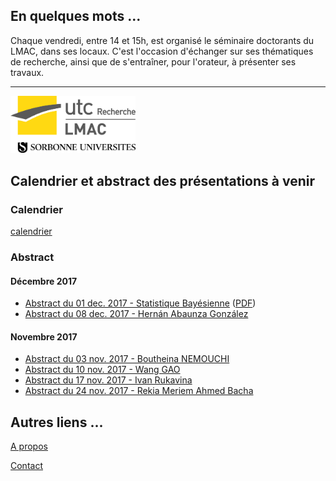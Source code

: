
## En quelques mots ...

Chaque vendredi, entre 14 et 15h, est organisé le séminaire doctorants du LMAC, dans ses locaux.
C'est l'occasion d'échanger sur ses thématiques de recherche, ainsi que de s'entraîner, pour l'orateur, à présenter ses travaux.

----

<img src="img/logoLMAC_SU.jpg" alt="New logo of the LMAC" style="width: 200px;"/>

## Calendrier et abstract des présentations à venir

### Calendrier

[calendrier](calendar)

### Abstract

#### Décembre 2017
- [Abstract du 01 dec. 2017  - Statistique Bayésienne](abstract/20171201_abstract_BayesAppoach.html) ([PDF](abstract/20171201_abstract_BayesAppoach.pdf))
- [Abstract du 08 dec. 2017  - Hernán Abaunza González](abstract/hernan-abstract.pdf) 

#### Novembre 2017

- [Abstract du 03 nov. 2017 - Boutheina NEMOUCHI](abstract/abstract2.pdf)
- [Abstract du 10 nov. 2017 - Wang GAO](abstract/20171110_abstract_WangGAO)
- [Abstract du 17 nov. 2017 - Ivan Rukavina](abstract/abstract.pdf)
- [Abstract du 24 nov. 2017 - Rekia Meriem Ahmed Bacha](abstract/abstract-meriem.pdf)

## Autres liens ...

[A propos](about)

[Contact](mailto:fridayseminar.lmac@gmail.com)
